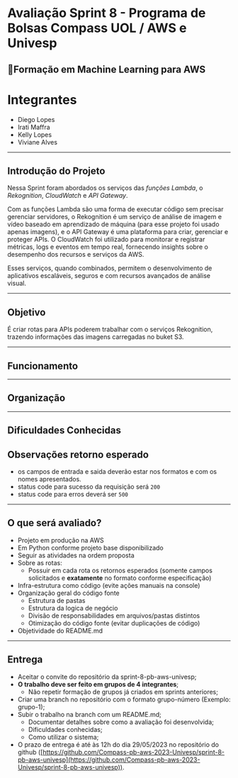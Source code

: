# Avaliação Sprint 8 - Programa de Bolsas Compass UOL / AWS e Univesp
## 📗Formação em Machine Learning para AWS



# Integrantes


- Diego Lopes
- Irati Maffra
- Kelly Lopes
- Viviane Alves

***

## Introdução do Projeto

Nessa Sprint foram abordados os serviços das *funções Lambda*, o *Rekognition*, *CloudWatch* e *API Gateway*. 

Com as funções Lambda são uma forma de executar código sem precisar gerenciar servidores, o Rekognition é um serviço de análise de imagem e vídeo baseado em aprendizado de máquina
(para esse projeto foi usado apenas imagens), e o API Gateway é uma plataforma para criar, gerenciar e proteger APIs. O CloudWatch foi utilizado para monitorar e registrar métricas, logs e eventos em tempo real, fornecendo insights sobre o desempenho dos recursos e serviços da AWS.

Esses serviços, quando combinados, permitem o desenvolvimento de aplicativos escaláveis, seguros
e com recursos avançados de análise visual.




****

## Objetivo

É criar rotas para APIs poderem trabalhar com o serviços Rekognition, trazendo informações das imagens carregadas no buket S3.
***

## Funcionamento 

****

## Organização

*** 

## Dificuldades Conhecidas






## Observações retorno esperado

- os campos de entrada e saida deverão estar nos formatos e com os nomes apresentados.
- status code para sucesso da requisição será `200`
- status code para erros deverá ser `500`


***

## O que será avaliado?

- Projeto em produção na AWS
- Em Python conforme projeto base disponibilizado
- Seguir as atividades na ordem proposta
- Sobre as rotas:
  - Possuir em cada rota os retornos esperados (somente campos solicitados e **exatamente** no formato conforme especificação)
- Infra-estrutura como código (evite ações manuais na console)
- Organização geral do código fonte
  - Estrutura de pastas
  - Estrutura da logica de negócio
  - Divisão de responsabilidades em arquivos/pastas distintos
  - Otimização do código fonte (evitar duplicações de código)
- Objetividade do README.md

***

## Entrega

- Aceitar o convite do repositório da sprint-8-pb-aws-univesp;
- **O trabalho deve ser feito em grupos de 4 integrantes**;
  - Não repetir formação de grupos já criados em sprints anteriores;
- Criar uma branch no repositório com o formato grupo-número (Exemplo: grupo-1);
- Subir o trabalho na branch com um README.md;
  - Documentar detalhes sobre como a avaliação foi desenvolvida;
  - Dificuldades conhecidas;
  - Como utilizar o sistema;
- O prazo de entrega é até às 12h do dia 29/05/2023 no repositório do github ([https://github.com/Compass-pb-aws-2023-Univesp/sprint-8-pb-aws-univesp](https://github.com/Compass-pb-aws-2023-Univesp/sprint-8-pb-aws-univesp)).
